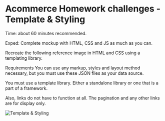 # Acommerce Homework challenges - Template & Styling

Time: about 60 minutes recommended.

Exped: Complete mockup with HTML, CSS and JS as much as you can.

Recreate the following reference image in HTML and CSS using a templating library.

Requirements
You can use any markup, styles and layout method necessary, but you must use these JSON files as your data source.

You must use a template library. Either a standalone library or one that is a part of a framework.

Also, links do not have to function at all. The pagination and any other links are for display only.

![Template & Styling](https://bitbucket.org/acommerce/homework-challenges/raw/6c05e7d1d8eab1eda084cd39c0ccc6154b677a55/mockup.png)